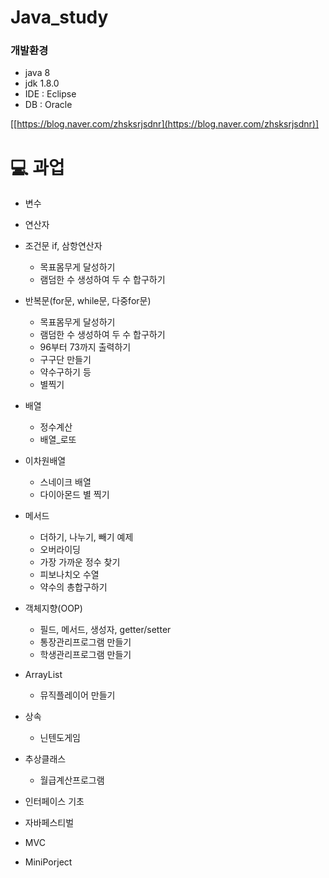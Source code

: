 # Java_study

### 개발환경
  - java 8
  - jdk 1.8.0
  - IDE : Eclipse
  - DB : Oracle

[[https://blog.naver.com/zhsksrjsdnr](https://blog.naver.com/zhsksrjsdnr)]


# 💻 과업
* 변수
* 연산자
* 조건문 if, 삼항연산자
    - 목표몸무게 달성하기
    - 램덤한 수 생성하여 두 수 합구하기
* 반복문(for문, while문, 다중for문)
    - 목표몸무게 달성하기
    - 램덤한 수 생성하여 두 수 합구하기
    - 96부터 73까지 출력하기
    - 구구단 만들기
    - 약수구하기 등
    - 별찍기

* 배열
  - 정수계산
  - 배열_로또
* 이차원배열
   - 스네이크 배열
   - 다이아몬드 별 찍기
 
* 메서드
   - 더하기, 나누기, 빼기 예제
   - 오버라이딩
   - 가장 가까운 정수 찾기
   - 피보나치오 수열
   - 약수의 총합구하기

* 객체지향(OOP)
   - 필드, 메서드, 생성자, getter/setter
   - 통장관리프로그램 만들기
   - 학생관리프로그램 만들기

* ArrayList
   - 뮤직플레이어 만들기
 
* 상속
   - 닌텐도게임
   
* 추상클래스
   - 월급계산프로그램
  
* 인터페이스 기초

* 자바페스티벌

* MVC

* MiniPorject
  
